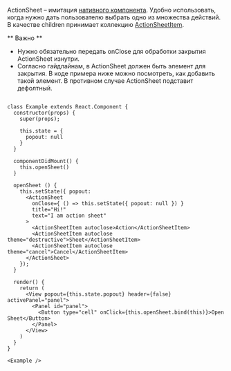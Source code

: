 ActionSheet – имитация [нативного компонента](https://developer.apple.com/ios/human-interface-guidelines/views/action-sheets/). Удобно использовать, когда нужно дать пользователю выбрать одно из множества действий.
В качестве children принимает коллекцию [ActionSheetItem](#actionsheetitem).

** Важно **

* Нужно обязательно передать onClose для обработки закрытия ActionSheet изнутри.
* Согласно гайдлайнам, в ActionSheet должен быть элемент для закрытия. В коде примера ниже можно посмотреть, как добавить такой элемент. В противном случае ActionSheet подставит дефолтный.

```

class Example extends React.Component {
  constructor(props) {
    super(props);

    this.state = {
      popout: null
    }
  }

  componentDidMount() {
    this.openSheet()
  }

  openSheet () {
    this.setState({ popout:
      <ActionSheet
        onClose={ () => this.setState({ popout: null }) }
        title="Hi!"
        text="I am action sheet"
      >
        <ActionSheetItem autoclose>Action</ActionSheetItem>
        <ActionSheetItem autoclose theme="destructive">Sheet</ActionSheetItem>
        <ActionSheetItem autoclose theme="cancel">Cancel</ActionSheetItem>
      </ActionSheet>
    });
  }

  render() {
    return (
      <View popout={this.state.popout} header={false} activePanel="panel">
        <Panel id="panel">
          <Button type="cell" onClick={this.openSheet.bind(this)}>Open Sheet</Button>
        </Panel>
      </View>
    )
  }
}

<Example />
```
